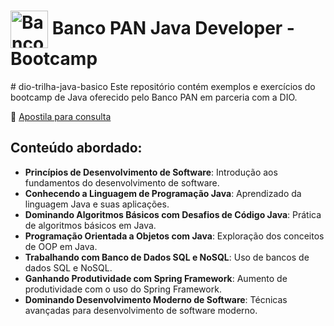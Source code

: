 
<h1>
<img align="center" width="60px" src="https://hermes.dio.me/tracks/608ecefd-1d10-42ea-9f58-3e7a4548ab3e.png" alt="Banco PAN Java Developer" class="sc-klSPgc jROXUu">
            Banco PAN Java Developer - Bootcamp
</h1>
# dio-trilha-java-basico
Este repositório contém exemplos e exercícios do bootcamp de Java oferecido pelo Banco PAN em parceria com a DIO.

📖  [Apostila para consulta](https://glysns.gitbook.io/java-basico)
## Conteúdo abordado:
- **Princípios de Desenvolvimento de Software**: Introdução aos fundamentos do desenvolvimento de software.
- **Conhecendo a Linguagem de Programação Java**: Aprendizado da linguagem Java e suas aplicações.
- **Dominando Algoritmos Básicos com Desafios de Código Java**: Prática de algoritmos básicos em Java.
- **Programação Orientada a Objetos com Java**: Exploração dos conceitos de OOP em Java.
- **Trabalhando com Banco de Dados SQL e NoSQL**: Uso de bancos de dados SQL e NoSQL.
- **Ganhando Produtividade com Spring Framework**: Aumento de produtividade com o uso do Spring Framework.
- **Dominando Desenvolvimento Moderno de Software**: Técnicas avançadas para desenvolvimento de software moderno.
